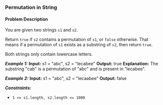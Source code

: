 ### Permutation in String

#### Problem Description

You are given two strings `s1` and `s2`.

Return `true` if `s2` contains a permutation of `s1`, or `false` otherwise. That means if a permutation of `s1` exists as a substring of `s2`, then return `true`.

Both strings only contain lowercase letters.

**_Example 1:_**
**Input:** s1 = "abc", s2 = "lecabee"
**Output:** true
**Explanation:** The substring "cab" is a permutation of "abc" and is present in "lecabee".

**_Example 2:_**
**Input:** s1 = "abc", s2 = "lecaabee"
**Output:** false

**_Constraints:_**

- `1 <= s1.length, s2.length <= 1000`

